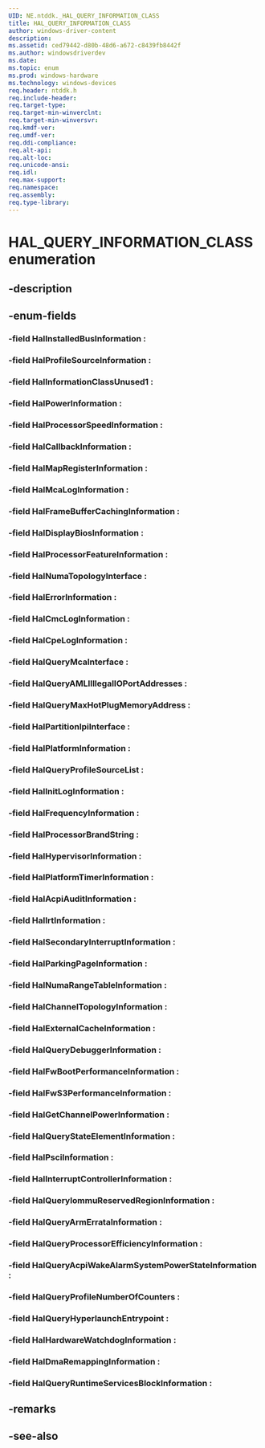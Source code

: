 ```yaml
---
UID: NE.ntddk._HAL_QUERY_INFORMATION_CLASS
title: HAL_QUERY_INFORMATION_CLASS
author: windows-driver-content
description: 
ms.assetid: ced79442-d80b-48d6-a672-c8439fb8442f
ms.author: windowsdriverdev
ms.date: 
ms.topic: enum
ms.prod: windows-hardware
ms.technology: windows-devices
req.header: ntddk.h
req.include-header:
req.target-type:
req.target-min-winverclnt:
req.target-min-winversvr:
req.kmdf-ver:
req.umdf-ver:
req.ddi-compliance:
req.alt-api:
req.alt-loc:
req.unicode-ansi:
req.idl:
req.max-support:
req.namespace:
req.assembly:
req.type-library:
---
```


# HAL_QUERY_INFORMATION_CLASS enumeration

## -description



## -enum-fields

### -field HalInstalledBusInformation : 
### -field HalProfileSourceInformation : 
### -field HalInformationClassUnused1 : 
### -field HalPowerInformation : 
### -field HalProcessorSpeedInformation : 
### -field HalCallbackInformation : 
### -field HalMapRegisterInformation : 
### -field HalMcaLogInformation : 
### -field HalFrameBufferCachingInformation : 
### -field HalDisplayBiosInformation : 
### -field HalProcessorFeatureInformation : 
### -field HalNumaTopologyInterface : 
### -field HalErrorInformation : 
### -field HalCmcLogInformation : 
### -field HalCpeLogInformation : 
### -field HalQueryMcaInterface : 
### -field HalQueryAMLIIllegalIOPortAddresses : 
### -field HalQueryMaxHotPlugMemoryAddress : 
### -field HalPartitionIpiInterface : 
### -field HalPlatformInformation : 
### -field HalQueryProfileSourceList : 
### -field HalInitLogInformation : 
### -field HalFrequencyInformation : 
### -field HalProcessorBrandString : 
### -field HalHypervisorInformation : 
### -field HalPlatformTimerInformation : 
### -field HalAcpiAuditInformation : 
### -field HalIrtInformation : 
### -field HalSecondaryInterruptInformation : 
### -field HalParkingPageInformation : 
### -field HalNumaRangeTableInformation : 
### -field HalChannelTopologyInformation : 
### -field HalExternalCacheInformation : 
### -field HalQueryDebuggerInformation : 
### -field HalFwBootPerformanceInformation : 
### -field HalFwS3PerformanceInformation : 
### -field HalGetChannelPowerInformation : 
### -field HalQueryStateElementInformation : 
### -field HalPsciInformation : 
### -field HalInterruptControllerInformation : 
### -field HalQueryIommuReservedRegionInformation : 
### -field HalQueryArmErrataInformation : 
### -field HalQueryProcessorEfficiencyInformation : 
### -field HalQueryAcpiWakeAlarmSystemPowerStateInformation : 
### -field HalQueryProfileNumberOfCounters : 
### -field HalQueryHyperlaunchEntrypoint : 
### -field HalHardwareWatchdogInformation : 
### -field HalDmaRemappingInformation : 
### -field HalQueryRuntimeServicesBlockInformation : 

## -remarks

## -see-also